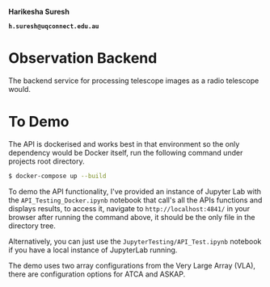 **Harikesha Suresh**

**`h.suresh@uqconnect.edu.au`**

# Observation Backend
The backend service for processing telescope images as a radio telescope would.

# To Demo

The API is dockerised and works best in that environment so the only dependency would be 
Docker itself, run the following command under projects root directory.

```bash
$ docker-compose up --build
```

To demo the API functionality, I've provided an instance of Jupyter Lab with the 
`API_Testing_Docker.ipynb` notebook that call's all the APIs functions and displays results, 
to access it, navigate to `http://localhost:4841/` in your browser after running the command 
above, it should be the only file in the directory tree.

Alternatively, you can just use the `JupyterTesting/API_Test.ipynb` notebook if you have a 
local instance of JupyterLab running.

The demo uses two array configurations from the Very Large Array (VLA), there are configuration
options for ATCA and ASKAP.